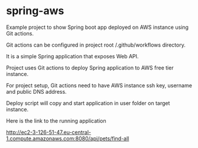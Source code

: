 # spring-aws
Example project to show Spring boot app deployed on AWS instance using Git actions.

Git actions can be configured in project root /.github/workflows directory.

It is a simple Spring application that exposes Web API.

Project uses Git actions to deploy Spring application to AWS free tier instance.

For project setup, Git actions need to have AWS instance ssh key, username and public DNS address.

Deploy script will copy and start application in user folder on target instance.

Here is the link to the running application

http://ec2-3-126-51-47.eu-central-1.compute.amazonaws.com:8080/api/pets/find-all
